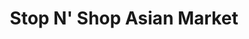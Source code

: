 ---
title: "Stop N' Shop Asian Market"
url: /anchorage/stop-n-shop-asian-market/
shop: Supermarkt
---
